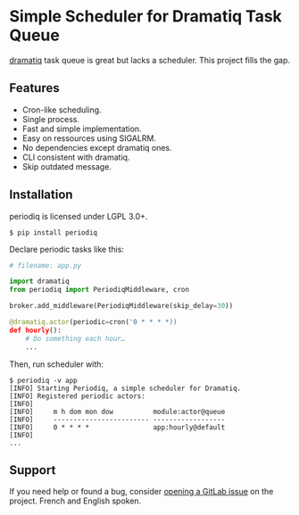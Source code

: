 # Simple Scheduler for Dramatiq Task Queue

[dramatiq](https://dramatiq.io) task queue is great but lacks a scheduler. This
project fills the gap.


## Features

- Cron-like scheduling.
- Single process.
- Fast and simple implementation.
- Easy on ressources using SIGALRM.
- No dependencies except dramatiq ones.
- CLI consistent with dramatiq.
- Skip outdated message.


## Installation

periodiq is licensed under LGPL 3.0+.

``` console
$ pip install periodiq
```

Declare periodic tasks like this:

``` python
# filename: app.py

import dramatiq
from periodiq import PeriodiqMiddleware, cron

broker.add_middleware(PeriodiqMiddleware(skip_delay=30))

@dramatiq.actor(periodic=cron('0 * * * *))
def hourly():
    # Do something each hour…
    ...
```

Then, run scheduler with:

``` console
$ periodiq -v app
[INFO] Starting Periodiq, a simple scheduler for Dramatiq.
[INFO] Registered periodic actors:
[INFO]
[INFO]     m h dom mon dow          module:actor@queue
[INFO]     ------------------------ ------------------
[INFO]     0 * * * *                app:hourly@default
[INFO]
...
```


## Support

If you need help or found a bug, consider [opening a GitLab
issue](https://gitlab.com/bersace/periodiq/issues/new) on the project. French
and English spoken.
